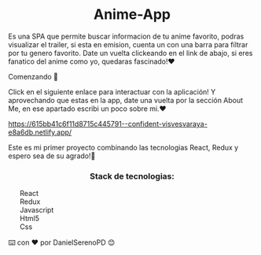 <h1 style="text-align:center">Anime-App</h1>

Es una SPA que permite buscar informacion de tu anime favorito, podras visualizar el trailer, si esta en emision,
cuenta un con una barra para filtrar por tu genero favorito. Date un vuelta clickeando en el link de abajo, si eres
fanatico del anime como yo, quedaras fascinado!❤️

Comenzando 🚀

Click en el siguiente enlace para interactuar con la aplicación! Y aprovechando que estas en la app,
date una vuelta por la sección About Me, en ese apartado escribi un poco sobre mi.❤️

https://615bb41c6f11d8715c445791--confident-visvesvaraya-e8a6db.netlify.app/

Este es mi primer proyecto combinando las tecnologias React, Redux y espero sea de su agrado!🎁

<h3 style="text-align:center">Stack de tecnologias:</h3>
<ul style = "list-style: none">
<li>React</li>
<li>Redux</li>
<li>Javascript</li>
<li>Html5</li>
<li>Css</li>
</ul>
⌨️ con ❤️ por DanielSerenoPD 😊
